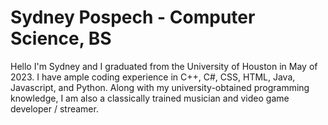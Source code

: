# Sydney Pospech - Computer Science, BS

Hello I'm Sydney and I graduated from the University of Houston in May of 2023. I have ample coding experience in C++, C#, CSS, HTML, Java, Javascript, and Python. 
Along with my university-obtained programming knowledge, I am also a classically trained musician and video game developer / streamer.
